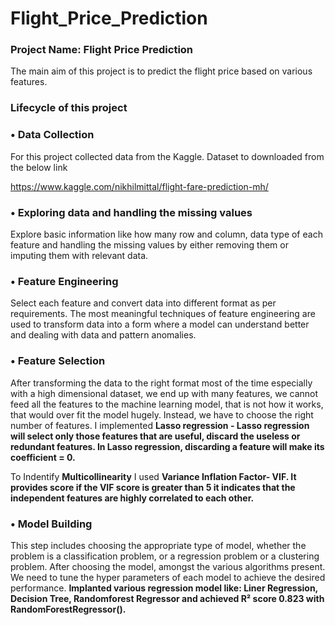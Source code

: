 # Flight_Price_Prediction

### Project Name: Flight Price Prediction
The main aim of this project is to predict the flight price based on various features. 

### Lifecycle of this project

### •	Data Collection

For this project collected data from the Kaggle.
Dataset to downloaded from the below link

https://www.kaggle.com/nikhilmittal/flight-fare-prediction-mh/

### •	Exploring data and handling the missing values

Explore basic information like how many row and column, data type of each feature and handling the missing values by either removing them or imputing them with relevant data.
### •	Feature Engineering

Select each feature and convert data into different format as per requirements. The most meaningful techniques of feature engineering are used to transform data into a form where a model can understand better and dealing with data and pattern anomalies.

### •	Feature Selection

After transforming the data to the right format most of the time especially with a high dimensional dataset, we end up with many features, we cannot feed all the features to the machine learning model, that is not how it works, that would over fit the model hugely. Instead, we have to choose the right number of features. I implemented **Lasso regression - Lasso regression will select only those features that are useful, discard the useless or redundant features. In Lasso regression, discarding a feature will make its coefficient = 0.**

To Indentify **Multicollinearity** I used **Variance Inflation Factor- VIF. It provides score if the VIF score is greater than 5 it indicates that the independent features are highly correlated to each other.**

### •	Model Building

This step includes choosing the appropriate type of model, whether the problem is a classification problem, or a regression problem or a clustering problem. After choosing the model, amongst the various algorithms present. We need to tune the hyper parameters of each model to achieve the desired performance. **Implanted various regression model like: Liner Regression, Decision Tree, Randomforest Regressor and achieved R² score 0.823 with RandomForestRegressor().** 


 
